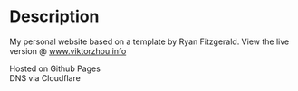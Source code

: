 # Description
My personal website based on a template by Ryan Fitzgerald. View the live version @ www.viktorzhou.info


Hosted on Github Pages\
DNS via Cloudflare
